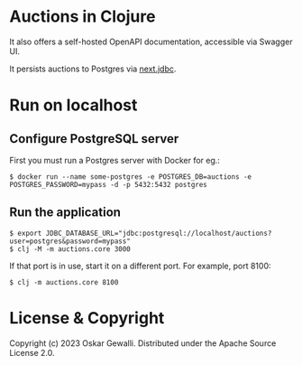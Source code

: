 # Auctions in Clojure

It also offers a self-hosted OpenAPI documentation, accessible via Swagger UI.

It persists auctions to Postgres via [next.jdbc](https://github.com/seancorfield/next-jdbc).

# Run on localhost

## Configure PostgreSQL server
First you must run a Postgres server with Docker for eg.:

```
$ docker run --name some-postgres -e POSTGRES_DB=auctions -e POSTGRES_PASSWORD=mypass -d -p 5432:5432 postgres
```

## Run the application

```
$ export JDBC_DATABASE_URL="jdbc:postgresql://localhost/auctions?user=postgres&password=mypass"
$ clj -M -m auctions.core 3000
```

If that port is in use, start it on a different port. For example, port 8100:

```
$ clj -m auctions.core 8100
```

# License & Copyright

Copyright (c) 2023 Oskar Gewalli.
Distributed under the Apache Source License 2.0.
